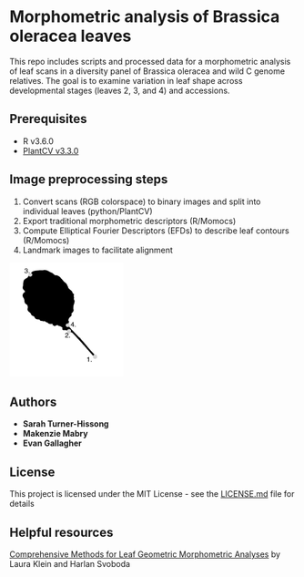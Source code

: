 # Morphometric analysis of Brassica oleracea leaves 

This repo includes scripts and processed data for a morphometric analysis of leaf scans in a diversity panel of Brassica oleracea and wild C genome relatives. The goal is to examine variation in leaf shape across developmental stages (leaves 2, 3, and 4) and accessions. 

## Prerequisites
* R v3.6.0 
* [PlantCV v3.3.0](https://github.com/danforthcenter/plantcv) 

## Image preprocessing steps 

1. Convert scans (RGB colorspace) to binary images and split into individual leaves (python/PlantCV)
2. Export traditional morphometric descriptors (R/Momocs)
3. Compute Elliptical Fourier Descriptors (EFDs) to describe leaf contours (R/Momocs)
4. Landmark images to facilitate alignment 
  <img src="reports/Landmarking.png" width="200" height="200"> 

## Authors

* **Sarah Turner-Hissong**
* **Makenzie Mabry**
* **Evan Gallagher**

## License

This project is licensed under the MIT License - see the [LICENSE.md](LICENSE.md) file for details

## Helpful resources
[Comprehensive Methods for Leaf Geometric Morphometric Analyses](https://bio-protocol.org/e2269) by Laura Klein and Harlan Svoboda 
